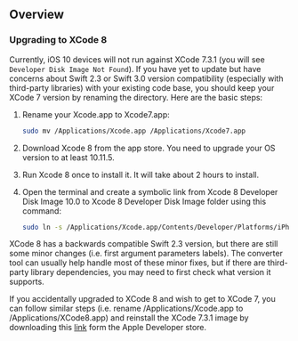 ## Overview

### Upgrading to XCode 8

Currently, iOS 10 devices will not run against XCode 7.3.1 (you will see `Developer Disk Image Not Found`).  If you have yet to update but have concerns about Swift 2.3 or Swift 3.0 version compatibility (especially with third-party libraries) with your existing code base, you should keep your XCode 7 version by renaming the directory.  Here are the basic steps:

1. Rename your Xcode.app to Xcode7.app:

   ```bash
   sudo mv /Applications/Xcode.app /Applications/Xcode7.app
   ```

2. Download Xcode 8 from the app store.  You need to upgrade your OS version to at least 10.11.5.
3. Run Xcode 8 once to install it.  It will take about 2 hours to install.
4. Open the terminal and create a symbolic link from Xcode 8 Developer Disk Image 10.0 to Xcode 8 Developer 
Disk Image folder using this command:

    ```bash 
    sudo ln -s /Applications/Xcode.app/Contents/Developer/Platforms/iPhoneOS.platform/DeviceSupport/10.0\ (14A345)/    /Applications/Xcode7.app/Contents/Developer/Platforms/iPhoneOS.platform/DeviceSupport/10.0
     ```

XCode 8 has a backwards compatible Swift 2.3 version, but there are still some minor changes (i.e. first argument parameters labels).  The converter tool can usually help handle most of these minor fixes, but if there are third-party library dependencies, you may need to first check what version it supports.

If you accidentally upgraded to XCode 8 and wish to get to XCode 7, you can follow similar steps (i.e. rename /Applications/Xcode.app to /Applications/XCode8.app) and reinstall the XCode 7.3.1 image by downloading this [link](http://adcdownload.apple.com/Developer_Tools/Xcode_7.3.1/Xcode_7.3.1.dmg) form the Apple Developer store.